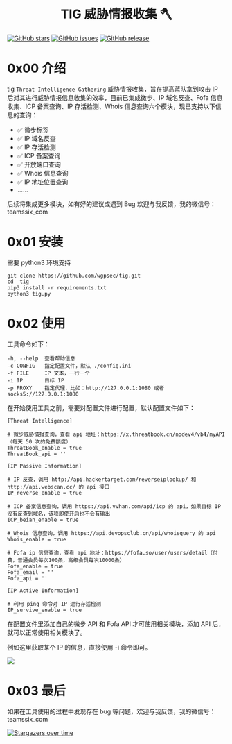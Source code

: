 <h1 align="center">TIG  威胁情报收集 🪓</h1>

[![GitHub stars](https://img.shields.io/github/stars/wgpsec/tig)](https://github.com/wgpsec/tig) [![GitHub issues](https://img.shields.io/github/issues/wgpsec/tig)](https://github.com/wgpsec/tig/issues) [![GitHub release](https://img.shields.io/github/release/wgpsec/tig)](https://github.com/wgpsec/tig/releases)

# 0x00 介绍

tig `Threat Intelligence Gathering` 威胁情报收集，旨在提高蓝队拿到攻击 IP 后对其进行威胁情报信息收集的效率，目前已集成微步、IP 域名反查、Fofa 信息收集、ICP 备案查询、IP 存活检测、Whois 信息查询六个模块，现已支持以下信息的查询：

* ✅ 微步标签
* ✅ IP 域名反查
* ✅ IP 存活检测
* ✅ ICP 备案查询
* ✅ 开放端口查询
* ✅ Whois 信息查询
* ✅ IP 地址位置查询
*  ……

后续将集成更多模块，如有好的建议或遇到 Bug 欢迎与我反馈，我的微信号：teamssix_com

# 0x01 安装

需要 python3 环境支持

```
git clone https://github.com/wgpsec/tig.git
cd  tig
pip3 install -r requirements.txt
python3 tig.py
```

# 0x02 使用

工具命令如下：

```
-h, --help  查看帮助信息
-c CONFIG   指定配置文件，默认 ./config.ini
-f FILE     IP 文本，一行一个
-i IP       目标 IP
-p PROXY    指定代理，比如：http://127.0.0.1:1080 或者 socks5://127.0.0.1:1080
```

在开始使用工具之前，需要对配置文件进行配置，默认配置文件如下：

```
[Threat Intelligence]

# 微步威胁情报查询，查看 api 地址：https://x.threatbook.cn/nodev4/vb4/myAPI（每天 50 次的免费额度）
ThreatBook_enable = true
ThreatBook_api = ''

[IP Passive Information]

# IP 反查，调用 http://api.hackertarget.com/reverseiplookup/ 和 http://api.webscan.cc/ 的 api 接口
IP_reverse_enable = true

# ICP 备案信息查询，调用 https://api.vvhan.com/api/icp 的 api，如果目标 IP 没有反查到域名，该项即使开启也不会有输出
ICP_beian_enable = true

# Whois 信息查询，调用 https://api.devopsclub.cn/api/whoisquery 的 api
Whois_enable = true

# Fofa ip 信息查询，查看 api 地址：https://fofa.so/user/users/detail（付费，普通会员每次100条，高级会员每次10000条）
Fofa_enable = true
Fofa_email = ''
Fofa_api = ''

[IP Active Information]

# 利用 ping 命令对 IP 进行存活检测
IP_survive_enable = true
```

在配置文件里添加自己的微步 API 和 Fofa API 才可使用相关模块，添加 API 后，就可以正常使用相关模块了。

例如这里获取某个 IP 的信息，直接使用 -i 命令即可。

![](https://teamssix.oss-cn-hangzhou.aliyuncs.com/Snipaste_2021-03-16_16-16-36.png)

# 0x03 最后

如果在工具使用的过程中发现存在 bug 等问题，欢迎与我反馈，我的微信号：teamssix_com

[![Stargazers over time](https://starchart.cc/wgpsec/tig.svg)](https://starchart.cc/wgpsec/tig)

